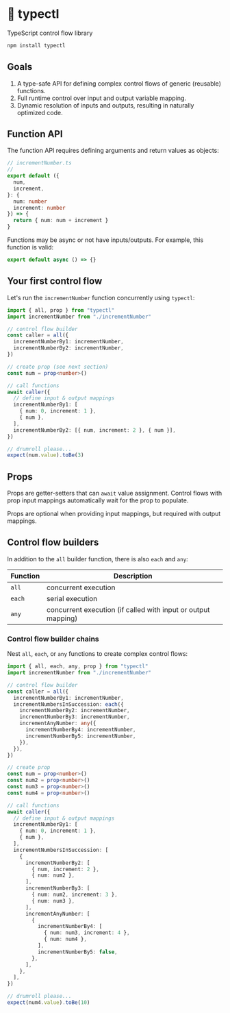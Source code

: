 # 🚰 typectl

TypeScript control flow library

```bash
npm install typectl
```

## Goals

1. A type-safe API for defining complex control flows of generic (reusable) functions.
2. Full runtime control over input and output variable mapping.
3. Dynamic resolution of inputs and outputs, resulting in naturally optimized code.

## Function API

The function API requires defining arguments and return values as objects:

```typescript
// incrementNumber.ts
//
export default ({
  num,
  increment,
}: {
  num: number
  increment: number
}) => {
  return { num: num + increment }
}
```

Functions may be async or not have inputs/outputs. For example, this function is valid:

```typescript
export default async () => {}
```

## Your first control flow

Let's run the `incrementNumber` function concurrently using `typectl`:

```typescript
import { all, prop } from "typectl"
import incrementNumber from "./incrementNumber"

// control flow builder
const caller = all({
  incrementNumberBy1: incrementNumber,
  incrementNumberBy2: incrementNumber,
})

// create prop (see next section)
const num = prop<number>()

// call functions
await caller({
  // define input & output mappings
  incrementNumberBy1: [
    { num: 0, increment: 1 },
    { num },
  ],
  incrementNumberBy2: [{ num, increment: 2 }, { num }],
})

// drumroll please...
expect(num.value).toBe(3)
```

## Props

Props are getter-setters that can `await` value assignment. Control flows with prop input mappings automatically wait for the prop to populate.

Props are optional when providing input mappings, but required with output mappings.

## Control flow builders

In addition to the `all` builder function, there is also `each` and `any`:

| Function | Description |
| --- | --- |
| `all` | concurrent execution |
| `each` | serial execution |
| `any` | concurrent execution (if called with input or output mapping) |

### Control flow builder chains

Nest `all`, `each`, or `any` functions to create complex control flows:

```typescript
import { all, each, any, prop } from "typectl"
import incrementNumber from "./incrementNumber"

// control flow builder
const caller = all({
  incrementNumberBy1: incrementNumber,
  incrementNumbersInSuccession: each({
    incrementNumberBy2: incrementNumber,
    incrementNumberBy3: incrementNumber,
    incrementAnyNumber: any({
      incrementNumberBy4: incrementNumber,
      incrementNumberBy5: incrementNumber,
    }),
  }),
})

// create prop
const num = prop<number>()
const num2 = prop<number>()
const num3 = prop<number>()
const num4 = prop<number>()

// call functions
await caller({
  // define input & output mappings
  incrementNumberBy1: [
    { num: 0, increment: 1 },
    { num },
  ],
  incrementNumbersInSuccession: [
    {
      incrementNumberBy2: [
        { num, increment: 2 },
        { num: num2 },
      ],
      incrementNumberBy3: [
        { num: num2, increment: 3 },
        { num: num3 },
      ],
      incrementAnyNumber: [
        {
          incrementNumberBy4: [
            { num: num3, increment: 4 },
            { num: num4 },
          ],
          incrementNumberBy5: false,
        },
      ],
    },
  ],
})

// drumroll please...
expect(num4.value).toBe(10)
```
